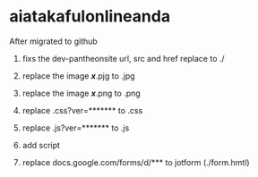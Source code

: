 # aiatakafulonlineanda

After migrated to github

1. fixs the dev-pantheonsite url, src and href replace to ./
2. replace the image ***x***.pjg to .jpg
3. replace the image ***x***.png to .png
4. replace .css?ver=******* to .css
5. replace .js?ver=******* to .js

6. add script 

<!-- Global site tag (gtag.js) - Google Ads: 335561374 -->
<script async src="https://www.googletagmanager.com/gtag/js?id=AW-335561374"></script>
<script>
  window.dataLayer = window.dataLayer || [];
  function gtag(){dataLayer.push(arguments);}
  gtag('js', new Date());

  gtag('config', 'AW-335561374');
</script>

7. replace docs.google.com/forms/d/*** to jotform (./form.hmtl)
